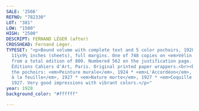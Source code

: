 ```yaml
---
SALE: '2566'
REFNO: "782330"
LOT: "381"
LOW: "1500"
HIGH: "2500"
DESCRIPT: FERNAND LÉGER (after)
CROSSHEAD: Fernand Léger.
TYPESET: "<p>Bound volume with complete text and 5 color pochoirs, 1928. 282x230 mm;
  11¼x9¼ inches (sheets), full margins. One of 748 copies on <em>Vélin de Torpes</em>,
  from a total edition of 800. Numbered 562 on the justification page. Published by
  Éditions Cahiers d'Art, Paris. Original printed paper wrappers.<br><br>Includes
  the pochoirs: <em>Peinture murale</em>, 1924 * <em>L'Accordéon</em>, 1926 * <em>Composition
  à la feuille</em>, 1927 * <em>Nature morte</em>, 1927 * <em>Coquille et feuille</em>,
  1927. Very good impressions with vibrant colors.</p>"
year: 1928
background_color: "#ffffff"

---
```

